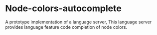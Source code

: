 # Node-colors-autocomplete
A prototype implementation of a language server, This language server provides language feature code completion of node colors.
